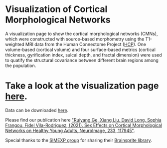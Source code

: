 # Visualization of Cortical Morphological Networks
A visualization page to show the cortical morphological networks (CMNs), which were constructed with source-based morphometry using the T1-weighted MRI data from the Human Connectome Project ([HCP](http://www.humanconnectomeproject.org/)). One volume-based (cortical volume) and four surface-based metrics (cortical thickness, gyrification index, sulcal depth, and fractal dimension) were used to quatify the structural covariance between different brain regions among the population. 

# Take a look at the visualization page [here](http://ruiyangge.github.io/CMN_visualization/). 
Data can be downloaded [here](https://www.nitrc.org/projects/sbn_2020).

Please find our publication here ["Ruiyang Ge, Xiang Liu, David Long, Sophia Frangou, Fidel Vila-Rodriguez, (2021). Sex Effects on Cortical Morphological Networks on Healthy Young Adults, NeuroImage, 233, 117945"](https://doi.org/10.1016/j.neuroimage.2021.117945).

Special thanks to the [SIMEXP group](https://simexp.github.io/lab-website/) for sharing their [Brainsprite library](https://brainsprite.github.io/index.html).
